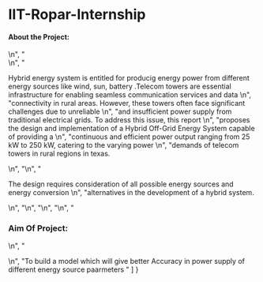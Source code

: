 # IIT-Ropar-Internship

<h4>About  the Project:</h4>\n",
    "<br>\n",
    "<p style=\"text-indent:5em\"> Hybrid energy system is entitled  for producig energy power from different energy sources like wind, sun,  battery .Telecom towers are essential infrastructure for enabling seamless communication services and data \n",
    "connectivity in rural areas. However, these towers often face significant challenges due to unreliable \n",
    "and insufficient power supply from traditional electrical grids. To address this issue, this report \n",
    "proposes the design and implementation of a Hybrid Off-Grid Energy System capable of providing a \n",
    "continuous and efficient power output ranging from 25 kW to 250 kW, catering to the varying power \n",
    "demands of telecom towers in rural regions in texas. </p>\n",
    "\n",
    "<p style=\"text-indent:sem\">The design requires consideration of all possible energy sources and energy conversion \n",
    "alternatives in the development of a hybrid system.</p>\n",
    "\n",
    "\n",
    "\n",
    "<h3>Aim Of Project:</h3>\n",
    "<p style=\"text-indent:5em\">\n",
    "To build a model which  will give better  Accuracy in power supply of different energy source  paarmeters "
   ]
  }
